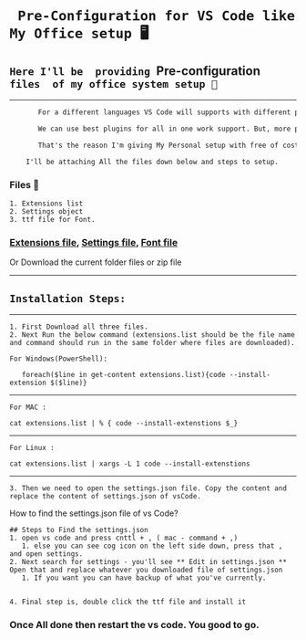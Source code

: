 
# ` Pre-Configuration for VS Code like My Office setup 🖥️`

## `Here I'll be  providing `Pre-configuration` files  of my office system setup 🤤`

---

```diff
       For a different languages VS Code will supports with different plugins.

       We can use best plugins for all in one work support. But, more plugins may raise performance issue of VS Code.

       That's the reason I'm giving My Personal setup with free of cost to make yours ** Beautiful ** & ** Productive **
```

```
    I'll be attaching All the files down below and steps to setup.
```

### Files 📁

    1. Extensions list 
    2. Settings object
    3. ttf file for Font.

### <a href="https://github.com/SURESH-BABU-G/VScode-Configuration/blob/main/Pre%20Configurations/Configs/Office/extensions.list" download="extensions.list">Extensions file</a>,  <a href="https://github.com/SURESH-BABU-G/VScode-Configuration/blob/main/Pre%20Configurations/Configs/Office/settings.json" download="settings.json">Settings file</a>,  <a href="https://github.com/SURESH-BABU-G/VScode-Configuration/blob/main/Pre%20Configurations/Configs/Office/CascadiaCode.ttf" download="CascadiaCode.ttf">Font file</a>

Or Download the current folder files or zip file
***
 ## `Installation Steps:` 
***

    1. First Download all three files.
    2. Next Run the below command (extensions.list should be the file name and command should run in the same folder where files are downloaded).

``` For Windows(PowerShell): ```
 ```code
    foreach($line in get-content extensions.list){code --install-extension $($line)}
 ```
***
```For MAC :```
```code
cat extensions.list | % { code --install-extenstions $_}
````
***
```For Linux :```
``` code
cat extensions.list | xargs -L 1 code --install-extenstions 
```
***

    3. Then we need to open the settings.json file. Copy the content and replace the content of settings.json of vsCode.

How to find the settings.json file of vs Code?

    
    ## Steps to Find the settings.json
    1. open vs code and press cnttl + , ( mac - command + ,)
       1. else you can see cog icon on the left side down, press that , and open settings.
    2. Next search for settings - you'll see ** Edit in settings.json ** Open that and replace whatever you downloaded file of settings.json
       1. If you want you can have backup of what you've currently.
   

    4. Final step is, double click the ttf file and install it 
   

   ### Once All done then restart the vs code. You good to go.

